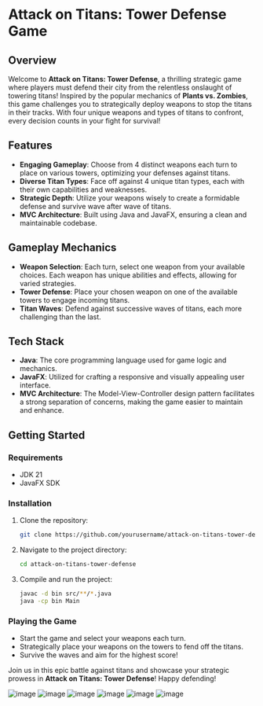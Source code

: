 # Attack on Titans: Tower Defense Game

## Overview
Welcome to **Attack on Titans: Tower Defense**, a thrilling strategic game where players must defend their city from the relentless onslaught of towering titans! Inspired by the popular mechanics of **Plants vs. Zombies**, this game challenges you to strategically deploy weapons to stop the titans in their tracks. With four unique weapons and types of titans to confront, every decision counts in your fight for survival!

## Features
- **Engaging Gameplay**: Choose from 4 distinct weapons each turn to place on various towers, optimizing your defenses against titans.
- **Diverse Titan Types**: Face off against 4 unique titan types, each with their own capabilities and weaknesses.
- **Strategic Depth**: Utilize your weapons wisely to create a formidable defense and survive wave after wave of titans.
- **MVC Architecture**: Built using Java and JavaFX, ensuring a clean and maintainable codebase.

## Gameplay Mechanics
- **Weapon Selection**: Each turn, select one weapon from your available choices. Each weapon has unique abilities and effects, allowing for varied strategies.
- **Tower Defense**: Place your chosen weapon on one of the available towers to engage incoming titans.
- **Titan Waves**: Defend against successive waves of titans, each more challenging than the last.
  
## Tech Stack
- **Java**: The core programming language used for game logic and mechanics.
- **JavaFX**: Utilized for crafting a responsive and visually appealing user interface.
- **MVC Architecture**: The Model-View-Controller design pattern facilitates a strong separation of concerns, making the game easier to maintain and enhance.

## Getting Started
### Requirements
- JDK 21
- JavaFX SDK

### Installation
1. Clone the repository:
   ```bash
   git clone https://github.com/yourusername/attack-on-titans-tower-defense.git
   ```

2. Navigate to the project directory:
   ```bash
   cd attack-on-titans-tower-defense
   ```

3. Compile and run the project:
   ```bash
   javac -d bin src/**/*.java
   java -cp bin Main
   ```

### Playing the Game
- Start the game and select your weapons each turn.
- Strategically place your weapons on the towers to fend off the titans.
- Survive the waves and aim for the highest score!

Join us in this epic battle against titans and showcase your strategic prowess in **Attack on Titans: Tower Defense**! Happy defending!

![image](https://github.com/user-attachments/assets/aabd0559-0485-49b1-8d6d-da5bb1bf71f4)
![image](https://github.com/user-attachments/assets/fed0cb4a-d0d5-4f08-b4d7-461744dad4fe)
![image](https://github.com/user-attachments/assets/b3064894-d863-4aac-9545-5f568a4f8cb2)
![image](https://github.com/user-attachments/assets/ccc0e881-c5b2-475d-99ed-9da77f467e9a)
![image](https://github.com/user-attachments/assets/69fa4d36-7eac-491a-a377-a9d671edc4e4)
![image](https://github.com/user-attachments/assets/00f9fe77-56b9-4347-9fd4-ce44e8826814)
